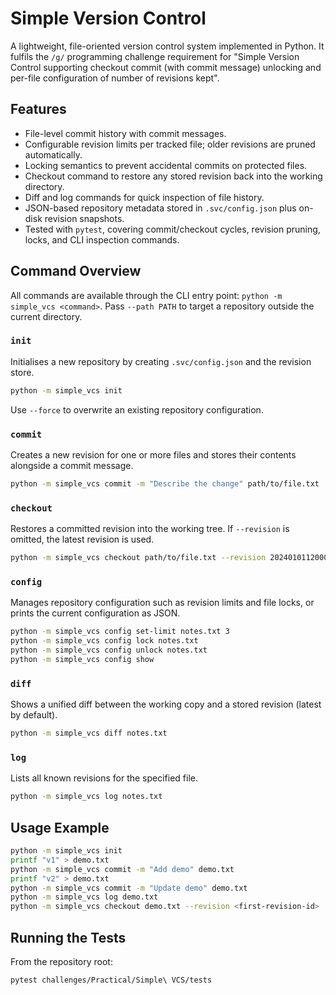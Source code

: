 # Simple Version Control

A lightweight, file-oriented version control system implemented in Python. It fulfils the `/g/` programming challenge requirement for "Simple Version Control supporting checkout commit (with commit message) unlocking and per-file configuration of number of revisions kept".

## Features

- File-level commit history with commit messages.
- Configurable revision limits per tracked file; older revisions are pruned automatically.
- Locking semantics to prevent accidental commits on protected files.
- Checkout command to restore any stored revision back into the working directory.
- Diff and log commands for quick inspection of file history.
- JSON-based repository metadata stored in `.svc/config.json` plus on-disk revision snapshots.
- Tested with `pytest`, covering commit/checkout cycles, revision pruning, locks, and CLI inspection commands.

## Command Overview

All commands are available through the CLI entry point: `python -m simple_vcs <command>`. Pass `--path PATH` to target a repository outside the current directory.

### `init`

Initialises a new repository by creating `.svc/config.json` and the revision store.

```bash
python -m simple_vcs init
```

Use `--force` to overwrite an existing repository configuration.

### `commit`

Creates a new revision for one or more files and stores their contents alongside a commit message.

```bash
python -m simple_vcs commit -m "Describe the change" path/to/file.txt
```

### `checkout`

Restores a committed revision into the working tree. If `--revision` is omitted, the latest revision is used.

```bash
python -m simple_vcs checkout path/to/file.txt --revision 20240101120000-123
```

### `config`

Manages repository configuration such as revision limits and file locks, or prints the current configuration as JSON.

```bash
python -m simple_vcs config set-limit notes.txt 3
python -m simple_vcs config lock notes.txt
python -m simple_vcs config unlock notes.txt
python -m simple_vcs config show
```

### `diff`

Shows a unified diff between the working copy and a stored revision (latest by default).

```bash
python -m simple_vcs diff notes.txt
```

### `log`

Lists all known revisions for the specified file.

```bash
python -m simple_vcs log notes.txt
```

## Usage Example

```bash
python -m simple_vcs init
printf "v1" > demo.txt
python -m simple_vcs commit -m "Add demo" demo.txt
printf "v2" > demo.txt
python -m simple_vcs commit -m "Update demo" demo.txt
python -m simple_vcs log demo.txt
python -m simple_vcs checkout demo.txt --revision <first-revision-id>
```

## Running the Tests

From the repository root:

```bash
pytest challenges/Practical/Simple\ VCS/tests
```
